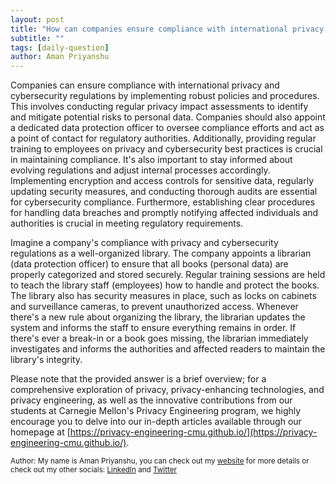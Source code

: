 ```yaml
---
layout: post
title: "How can companies ensure compliance with international privacy and cybersecurity regulations?"
subtitle: ""
tags: [daily-question]
author: Aman Priyanshu
---
```


Companies can ensure compliance with international privacy and cybersecurity regulations by implementing robust policies and procedures. This involves conducting regular privacy impact assessments to identify and mitigate potential risks to personal data. Companies should also appoint a dedicated data protection officer to oversee compliance efforts and act as a point of contact for regulatory authorities. Additionally, providing regular training to employees on privacy and cybersecurity best practices is crucial in maintaining compliance. It's also important to stay informed about evolving regulations and adjust internal processes accordingly. Implementing encryption and access controls for sensitive data, regularly updating security measures, and conducting thorough audits are essential for cybersecurity compliance. Furthermore, establishing clear procedures for handling data breaches and promptly notifying affected individuals and authorities is crucial in meeting regulatory requirements.

Imagine a company's compliance with privacy and cybersecurity regulations as a well-organized library. The company appoints a librarian (data protection officer) to ensure that all books (personal data) are properly categorized and stored securely. Regular training sessions are held to teach the library staff (employees) how to handle and protect the books. The library also has security measures in place, such as locks on cabinets and surveillance cameras, to prevent unauthorized access. Whenever there's a new rule about organizing the library, the librarian updates the system and informs the staff to ensure everything remains in order. If there's ever a break-in or a book goes missing, the librarian immediately investigates and informs the authorities and affected readers to maintain the library's integrity.

Please note that the provided answer is a brief overview; for a comprehensive exploration of privacy, privacy-enhancing technologies, and privacy engineering, as well as the innovative contributions from our students at Carnegie Mellon's Privacy Engineering program, we highly encourage you to delve into our in-depth articles available through our homepage at [https://privacy-engineering-cmu.github.io/](https://privacy-engineering-cmu.github.io/).

<small>Author: My name is Aman Priyanshu, you can check out my [website](https://amanpriyanshu.github.io/) for more details or check out my other socials: [LinkedIn](https://www.linkedin.com/in/aman-priyanshu/) and [Twitter](https://twitter.com/AmanPriyanshu6)</small>
